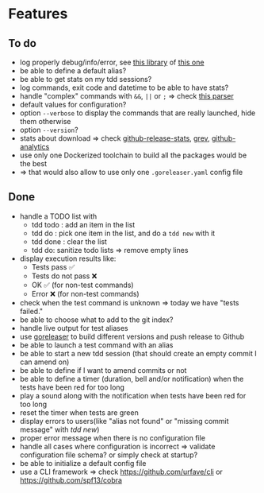 # Features


## To do

- log properly debug/info/error, see [this library](https://www.honeybadger.io/blog/golang-logging/) of [this one](https://github.com/apex/log)
- be able to define a default alias?
- be able to get stats on my tdd sessions?
- log commands, exit code and datetime to be able to have stats?
- handle "complex" commands with `&&`, `||` or `;` => check [this parser](https://github.com/alecthomas/participle)
- default values for configuration?
- option `--verbose` to display the commands that are really launched, hide them otherwise
- option `--version`?
- stats about download => check [github-release-stats](https://tooomm.github.io/github-release-stats/), [grev](https://hanadigital.github.io/grev/), [github-analytics](http://github-analytics.apphb.com/)
- use only one Dockerized toolchain to build all the packages would be the best
- => that would also allow to use only one `.goreleaser.yaml` config file

## Done

- handle a TODO list with
    - tdd todo : add an item in the list
    - tdd do : pick one item in the list, and do a `tdd new` with it
    - tdd done : clear the list
    - tdd do: sanitize todo lists => remove empty lines
- display execution results like:
    - Tests pass ✅
    - Tests do not pass ❌
    - OK ✅ (for non-test commands)
    - Error ❌ (for non-test commands)
- check when the test command is unknown => today we have "tests failed."
- be able to choose what to add to the git index?
- handle live output for test aliases
- use [goreleaser](https://goreleaser.com/) to build different versions and push release to Github
- be able to launch a test command with an alias
- be able to start a new tdd session (that should create an empty commit I can amend on)
- be able to define if I want to amend commits or not
- be able to define a timer (duration, bell and/or notification) when the tests have been red for too long
- play a sound along with the notification when tests have been red for too long
- reset the timer when tests are green
- display errors to users(like "alias not found" or "missing commit message" with _tdd new_)
- proper error message when there is no configuration file
- handle all cases where configuration is incorrect =>  validate configuration file schema? or simply check at startup?
- be able to initialize a default config file
- use a CLI framework => check https://github.com/urfave/cli or https://github.com/spf13/cobra 



